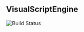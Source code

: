 ## VisualScriptEngine

![Build Status](https://travis-ci.org/kovacsv/VisualScriptEngine.svg?branch=master)
